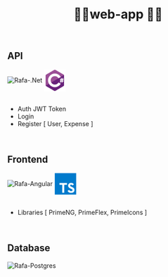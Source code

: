 <h1 align="center"> 
	👷🚧web-app 🚧🔨
</h1>
  
<br/>  

## API 

<div style="display: inline_block">
  <img align="center" alt="Rafa-.Net" height="50" width="50" src="https://cdn.jsdelivr.net/gh/devicons/devicon/icons/dotnetcore/dotnetcore-original.svg">
  <img align="center" alt="Rafa-Csharp" height="50" width="50" src="https://raw.githubusercontent.com/devicons/devicon/master/icons/csharp/csharp-original.svg">
</div>

<br/>  

- Auth JWT Token
- Login
- Register [ User, Expense ]
  
<br/>
  
## Frontend

<div style="display: inline_block">
    <img align="center" alt="Rafa-Angular" height="50" width="50" src="https://cdn.jsdelivr.net/gh/devicons/devicon/icons/angularjs/angularjs-original.svg" />
    <img align="center" alt="Rafa-Ts" height="50" width="50" src="https://raw.githubusercontent.com/devicons/devicon/master/icons/typescript/typescript-plain.svg">
</div>

<br/>  

- Libraries [ PrimeNG, PrimeFlex, PrimeIcons ]
  
<br/>

## Database

  <img align="center" alt="Rafa-Postgres" height="70" width="60" src="https://cdn.jsdelivr.net/gh/devicons/devicon/icons/postgresql/postgresql-original.svg" />

